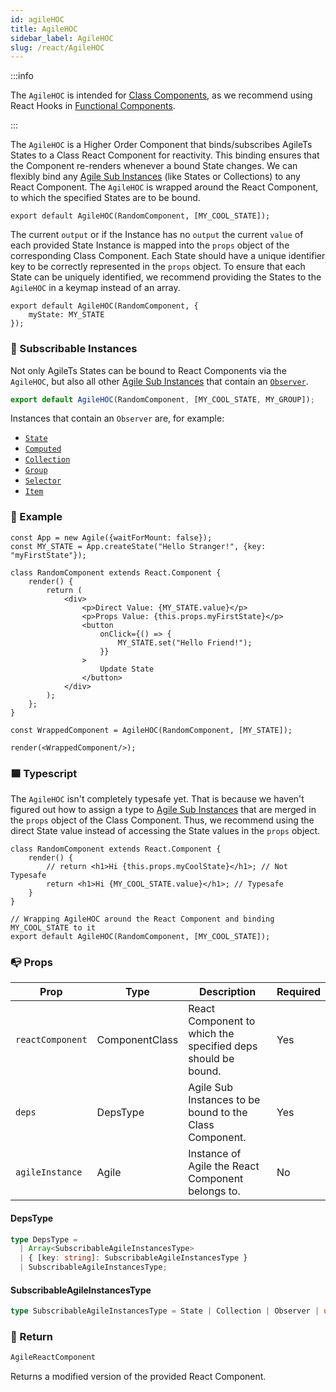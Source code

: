 ```yaml
---
id: agileHOC
title: AgileHOC
sidebar_label: AgileHOC
slug: /react/AgileHOC
---
```


:::info

The `AgileHOC` is intended for [Class Components](https://reactjs.org/docs/components-and-props.html),
as we recommend using React Hooks in [Functional Components](https://reactjs.org/docs/components-and-props.html).

:::

The `AgileHOC` is a Higher Order Component that binds/subscribes AgileTs States 
to a Class React Component for reactivity. 
This binding ensures that the Component re-renders whenever a bound State changes.
We can flexibly bind any [Agile Sub Instances](../../../main/Introduction.md#agile-sub-instance)
(like States or Collections) to any React Component.
The `AgileHOC` is wrapped around the React Component,
to which the specified States are to be bound.
```tsx
export default AgileHOC(RandomComponent, [MY_COOL_STATE]);
```
The current `output` or if the Instance has no `output` the current `value` 
of each provided State Instance is mapped 
into the `props` object of the corresponding Class Component.
Each State should have a unique identifier key to be correctly represented in the `props` object.
To ensure that each State can be uniquely identified,
we recommend providing the States to the `AgileHOC` in a keymap
instead of an array.
```tsx
export default AgileHOC(RandomComponent, {
    myState: MY_STATE
});
```

### 👀 Subscribable Instances

Not only AgileTs States can be bound to React Components via the `AgileHOC`,
but also all other [Agile Sub Instances](../../../main/Introduction.md#agile-sub-instance)
that contain an [`Observer`](../../../main/Introduction.md#observer).
```ts
export default AgileHOC(RandomComponent, [MY_COOL_STATE, MY_GROUP]);
```
Instances that contain an `Observer` are, for example:
- [`State`](../../core/api/state/Introduction.md)
- [`Computed`](../../core/api/computed/Introduction.md)
- [`Collection`](../../core/api/collection/Introduction.md)
- [`Group`](../../core/api/collection/group/Introduction.md)
- [`Selector`](../../core/api/collection/selector/Introduction.md)
- [`Item`](../../core/api/collection/Introduction.md#-item)

### 🔴 Example

```tsx live
const App = new Agile({waitForMount: false});
const MY_STATE = App.createState("Hello Stranger!", {key: "myFirstState"});

class RandomComponent extends React.Component {
    render() {
        return (
            <div>
                <p>Direct Value: {MY_STATE.value}</p>
                <p>Props Value: {this.props.myFirstState}</p>
                <button
                    onClick={() => {
                        MY_STATE.set("Hello Friend!");
                    }}
                >
                    Update State
                </button>
            </div>
        );
    };
}

const WrappedComponent = AgileHOC(RandomComponent, [MY_STATE]);

render(<WrappedComponent/>);
```

### 🟦 Typescript

The `AgileHOC` isn't completely typesafe yet.
That is because we haven't figured out how to assign a type to 
[Agile Sub Instances](../../../main/Introduction.md#agile-sub-instance)
that are merged in the `props` object of the Class Component.
Thus, we recommend using the direct State value
instead of accessing the State values in the `props` object.
```tsx {4,9}
class RandomComponent extends React.Component {
    render() {
        // return <h1>Hi {this.props.myCoolState}</h1>; // Not Typesafe
        return <h1>Hi {MY_COOL_STATE.value}</h1>; // Typesafe
    }
}

// Wrapping AgileHOC around the React Component and binding MY_COOL_STATE to it
export default AgileHOC(RandomComponent, [MY_COOL_STATE]);
```

### 📭 Props

| Prop              | Type                                            | Description                                                                                                 | Required    |
| ----------------- | ----------------------------------------------- | ----------------------------------------------------------------------------------------------------------- | ------------|
| `reactComponent`  | ComponentClass                                  | React Component to which the specified deps should be bound.                                                | Yes         |
| `deps`            | DepsType                                        | Agile Sub Instances to be bound to the Class Component.                                                     | Yes         |
| `agileInstance`   | Agile                                           | Instance of Agile the React Component belongs to.                                                           | No          |

#### DepsType
```ts
type DepsType =
  | Array<SubscribableAgileInstancesType>
  | { [key: string]: SubscribableAgileInstancesType }
  | SubscribableAgileInstancesType;
```

#### SubscribableAgileInstancesType
```ts
type SubscribableAgileInstancesType = State | Collection | Observer | undefined;
```

### 📄 Return

```ts
AgileReactComponent
```
Returns a modified version of the provided React Component.
